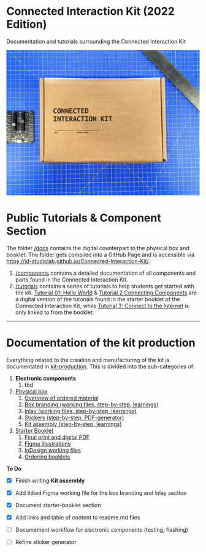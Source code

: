# Connected Interaction Kit (2022 Edition)

Documentation and tutorials surrounding the Connected Interaction Kit

![Outside of the phsyical Connected Interaction Kit](../../assets/connected-interaction-kit-box.jpg)

# Public Tutorials & Component Section
The folder [/docs](/docs/) contains the digital counterpart to the physical box and booklet.
The folder gets compiled into a GitHub Page and is accessible via https://id-studiolab.github.io/Connected-Interaction-Kit/.

1. [/components](/docs/components/) contains a detailed documentation of all components and parts found in the Connected Interaction Kit.
2. [/tutorials](/docs/tutorials/) contains a series of tutorials to help students get started with the kit. [Tutorial 01: Hello World](https://id-studiolab.github.io/Connected-Interaction-Kit/tutorials/01-hello-world/) & [Tutorial 2 Connecting Components](https://id-studiolab.github.io/Connected-Interaction-Kit/tutorials/02-connecting-components/) are a digital version of the tutorials found in the starter booklet of the Connected Interaction Kit, while [Tutorial 3: Connect to the Internet](https://id-studiolab.github.io/Connected-Interaction-Kit/tutorials/03-connect-to-the-internet/) is only linked to from the booklet.

---

# Documentation of the kit production
Everything related to the creation and manufacturing of the kit is documentated in [kit-production](/kit-production/).
This is divided into the sub-categories of:
1. **Electronic components**
   1. tbd
2. [Physical box](/physical-box/README.md)
   1. [Overview of ordered material](/physical-box/README.md#overview-of-ordered-material)
   2. [Box branding (working files, step-by-step, learnings)](/physical-box/README.md#add-a-box-branding)
   3. [Inlay (working files, step-by-step, learnings)](/physical-box/README.md#the-cardboard-inlay)
   4. [Stickers (step-by-step, PDF-generator)](/physical-box/README.md#generating-qr-code-stickers)
   5. [Kit assembly (step-by-step, learnings)](/physical-box/README.md#assembling-the-final-kit)
3. [Starter Booklet](/starter-booklet/README.md)
   1. [Final print and digital PDF](/starter-booklet/final-export/)
   2. [Figma illustrations](/starter-booklet/README.md#illustrations)
   3. [InDesign working files](/starter-booklet/InDesign)
   4. [Ordering booklets](/starter-booklet/README.md#ordering-booklets)



**To Do**
- [x] Finish writing **Kit assembly**
- [x] Add tidied Figma working file for the box branding and inlay section
- [x] Document starter-booklet section
- [x] Add links and table of content to readme.md files
- [ ] Documement workflow for electronic components (testing, flashing)
- [ ] Refine sticker generator

